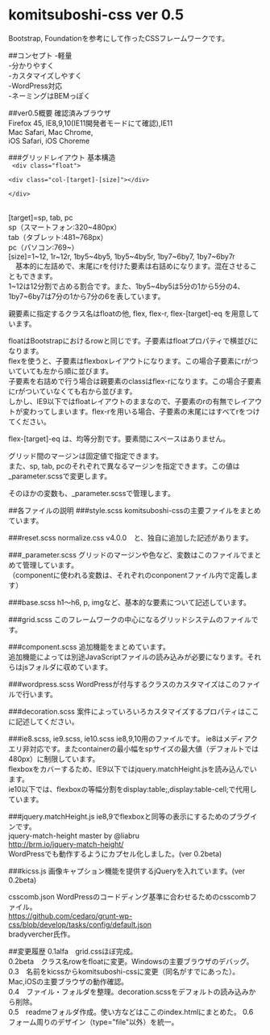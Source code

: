 # komitsuboshi-css ver 0.5
Bootstrap, Foundationを参考にして作ったCSSフレームワークです。

##コンセプト
-軽量  
-分かりやすく  
-カスタマイズしやすく  
-WordPress対応  
-ネーミングはBEMっぽく  

##ver0.5概要
確認済みブラウザ  
Firefox 45, IE8,9,10(IE11開発者モードにて確認),IE11  
Mac Safari, Mac Chrome,  
iOS Safari, iOS Choreme  

###グリッドレイアウト
基本構造  
<code>
&lt;div class="float"&gt;  
  &lt;div class="col-[target]-[size]"&gt;&lt;/div&gt;  
&lt;/div&gt;  
</code>  
[target]=sp, tab, pc  
  sp（スマートフォン:320~480px）  
  tab（タブレット:481~768px）  
  pc（パソコン:769~）  
[size]=1~12, 1r~12r, 1by5~4by5, 1by5~4by5r, 1by7~6by7, 1by7~6by7r  
　基本的に左詰めで、末尾にrを付けた要素は右詰めになります。混在させることもできます。  
 1~12は12分割で占める割合です。また、1by5~4by5は5分の1から5分の4、1by7~6by7は7分の1から7分の6を表しています。  

親要素に指定するクラス名はfloatの他, flex, flex-r, flex-[target]-eq を用意しています。  

floatはBootstrapにおけるrowと同じです。子要素はfloatプロパティで横並びになります。  
flexを使うと、子要素はflexboxレイアウトになります。この場合子要素にrがついていても左から順に並びます。  
子要素を右詰めで行う場合は親要素のclassはflex-rになります。この場合子要素にrがついていなくても右から並びます。  
しかし、IE9以下ではfloatレイアウトのままなので、子要素のrの有無でレイアウトが変わってしまいます。flex-rを用いる場合、子要素の末尾にはすべてrをつけてください。  

flex-[target]-eq は、均等分割です。要素間にスペースはありません。  

グリッド間のマージンは固定値で指定できます。  
また、sp, tab, pcのそれぞれで異なるマージンを指定できます。この値は_parameter.scssで変更します。  

そのほかの変数も、_parameter.scssで管理します。  

##各ファイルの説明
###style.scss
komitsuboshi-cssの主要ファイルをまとめています。  

###reset.scss
normalize.css v4.0.0　と、独自に追加した記述があります。  

###_parameter.scss
グリッドのマージンや色など、変数はこのファイルでまとめて管理しています。  
（componentに使われる変数は、それぞれのconponentファイル内で定義します）

###base.scss
h1～h6, p, imgなど、基本的な要素について記述しています。  

###grid.scss
このフレームワークの中心になるグリッドシステムのファイルです。  

###component.scss
追加機能をまとめています。  
追加機能によっては別途JavaScriptファイルの読み込みが必要になります。それらはjsフォルダに収めています。  

###wordpress.scss
WordPressが付与するクラスのカスタマイズはこのファイルで行います。  

###decoration.scss
案件によっていろいろカスタマイズするプロパティはここに記述してください。

###ie8.scss, ie9.scss, ie10.scss
ie8,9,10用のファイルです。
ie8はメディアクエリ非対応です。またcontainerの最小幅をspサイズの最大値（デフォルトでは480px）に制限しています。  
flexboxをカバーするため、IE9以下ではjquery.matchHeight.jsを読み込んでいます。  
ie10以下では、flexboxの等幅分割をdisplay:table;,display:table-cell;で代用しています。  

###jquery.matchHeight.js
ie8,9でflexboxと同等の表示にするためのプラグインです。  
 jquery-match-height master by @liabru  
 http://brm.io/jquery-match-height/  
WordPressでも動作するようにカプセル化しました。(ver 0.2beta)  

###kicss.js
画像キャプション機能を提供するjQueryを入れています。(ver 0.2beta)  

csscomb.json
WordPressのコードディング基準に合わせるためのcsscombファイル。  
https://github.com/cedaro/grunt-wp-css/blob/develop/tasks/config/default.json  
bradyvercher氏作。  

##変更履歴
0.1alfa　grid.cssほぼ完成。  
0.2beta　クラス名rowをfloatに変更。Windowsの主要ブラウザのデバッグ。  
0.3　名前をkicssからkomitsuboshi-cssに変更（同名がすでにあった）。Mac,iOSの主要ブラウザの動作確認。  
0.4　ファイル・フォルダを整理。decoration.scssをデフォルトの読み込みから削除。  
0.5　readmeフォルダ作成。使い方などはここのindex.htmlにまとめた。
0.6　フォーム周りのデザイン（type="file"以外）を統一。